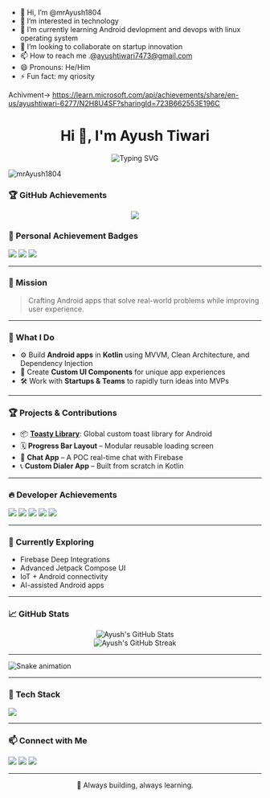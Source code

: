 - 👋 Hi, I’m @mrAyush1804
- 👀 I’m interested in technology
- 🌱 I’m currently learning Android devlopment and devops with linux operating system
- 💞️ I’m looking to collaborate on startup innovation 
- 📫 How to reach me .@ayushtiwari7473@gmail.com
- 😄 Pronouns: He/Him 
- ⚡ Fun fact: my qriosity

Achivment-> https://learn.microsoft.com/api/achievements/share/en-us/ayushtiwari-6277/N2H8U4SF?sharingId=723B662553E196C

<!---
mrAyush1804/mrAyush1804 is a ✨ special ✨ repository because its `README.md` (this file) appears on your GitHub profile.
You can click the Preview link to take a look at your changes.
--->
<h1 align="center">Hi 👋, I'm Ayush Tiwari</h1>

<p align="center">
  <img src="https://readme-typing-svg.herokuapp.com?font=Fira+Code&size=22&pause=1000&color=00F7FF&center=true&vCenter=true&width=700&lines=Android+Developer+from+India;Passionate+about+Building+Impactful+Apps;Turning+Ideas+into+Scalable+Solutions;Always+Learning+%26+Innovating" alt="Typing SVG" />
</p>

<p align="left">
  <img src="https://komarev.com/ghpvc/?username=mrAyush1804&label=Profile%20views&color=0e75b6&style=flat" alt="mrAyush1804" />
</p>

### 🏆 GitHub Achievements

<p align="center">
  <img src="https://github-profile-trophy.vercel.app/?username=mrAyush1804&theme=onedark&no-frame=true&no-bg=true&margin-w=15" />
</p>

### 🧱 Personal Achievement Badges
<p align="left">
  <img src="https://img.shields.io/badge/Hacktoberfest-2024-orange?style=flat-square" />
  <img src="https://img.shields.io/badge/Mentor-Open%20Source-blue?style=flat-square" />
  <img src="https://img.shields.io/badge/Top%20Contributor-2024-green?style=flat-square" />
</p>

---

### 🚀 Mission
> Crafting Android apps that solve real-world problems while improving user experience.

---

### 🔧 What I Do
- ⚙️ Build **Android apps** in **Kotlin** using MVVM, Clean Architecture, and Dependency Injection  
- 🧩 Create **Custom UI Components** for unique app experiences  
- 🛠️ Work with **Startups & Teams** to rapidly turn ideas into MVPs  

---

### 🏆 Projects & Contributions
- 📦 [**Toasty Library**](https://github.com/mrAyush1804/Toasty): Global custom toast library for Android  
- 🗓️ **Progress Bar Layout** – Modular reusable loading screen  
- 💬 **Chat App** – A POC real-time chat with Firebase  
- 📞 **Custom Dialer App** – Built from scratch in Kotlin  

---

### 🔥 Developer Achievements

<p align="left">
  <img src="https://img.shields.io/badge/Pull%20Shark-Merged%20PRs-blue?style=for-the-badge&logo=github" />
  <img src="https://img.shields.io/badge/YOLO-Took%20Big%20Risks-yellow?style=for-the-badge&logo=github" />
  <img src="https://img.shields.io/badge/Contributor-Open%20Source-green?style=for-the-badge&logo=github" />
  <img src="https://img.shields.io/badge/StackOverflow-Helpful%20Answers-orange?style=for-the-badge&logo=stackoverflow" />
  <img src="https://img.shields.io/badge/Hacktoberfest-Completed%202024-ff69b4?style=for-the-badge&logo=hackthebox" />
</p>

---

### 🌱 Currently Exploring
- Firebase Deep Integrations  
- Advanced Jetpack Compose UI  
- IoT + Android connectivity  
- AI-assisted Android apps  

---

### 📈 GitHub Stats

<p align="center">
  <img src="https://github-readme-stats.vercel.app/api?username=mrAyush1804&show_icons=true&theme=radical" alt="Ayush's GitHub Stats" />
  <br/>
  <img src="https://github-readme-streak-stats.herokuapp.com/?user=mrAyush1804&theme=radical" alt="Ayush's GitHub Streak" />
</p>

---

![Snake animation](https://raw.githubusercontent.com/mrAyush1804/mrAyush1804/output/github-contribution-grid-snake.svg)

---

### 🧰 Tech Stack
<p align="left">
  <img src="https://skillicons.dev/icons?i=kotlin,java,androidstudio,firebase,git,github,figma,jenkins,aws,linux,docker,postman,SonarQube,Kubernetes,sql" />
</p>

---

### 📫 Connect with Me
<p align="left">
  <a href="mailto:ayushtiwari7473@gmail.com"><img src="https://img.shields.io/badge/Gmail-D14836?style=flat&logo=gmail&logoColor=white" /></a>
  <a href="https://www.linkedin.com/in/ayush-tiwari-937aa4316/"><img src="https://img.shields.io/badge/LinkedIn-blue?style=flat&logo=linkedin&logoColor=white" /></a>
  <a href="https://www.instagram.com/_ayush_tiwari_1804/"><img src="https://img.shields.io/badge/Instagram-E4405F?style=flat&logo=instagram&logoColor=white" /></a>
</p>

---

<p align="center">
  🚀 Always building, always learning.
</p>
